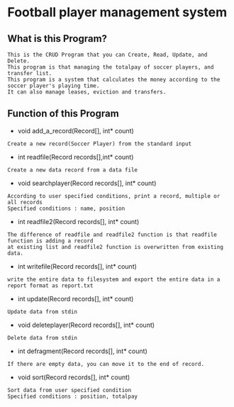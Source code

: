 Football player management system
======================================

## What is this Program?
`````````
This is the CRUD Program that you can Create, Read, Update, and Delete.
This program is that managing the totalpay of soccer players, and transfer list.
This program is a system that calculates the money according to the soccer player's playing time.
It can also manage leases, eviction and transfers.
```````````


## Function of this Program
* void add_a_record(Record[], int* count)
````````
Create a new record(Soccer Player) from the standard input
````````
* int readfile(Record records[],int* count)
````````
Create a new data record from a data file
````````
* void searchplayer(Record records[], int* count)
````````
According to user specified conditions, print a record, multiple or all records
Specified conditions : name, position
````````
* int readfile2(Record records[], int* count)
``````````
The difference of readfile and readfile2 function is that readfile function is adding a record
at existing list and readfile2 function is overwritten from existing data.
``````````
* int writefile(Record records[], int* count)
```````````
write the entire data to filesystem and export the entire data in a report format as report.txt
```````````
* int update(Record records[], int* count)
``````````
Update data from stdin
``````````
* void deleteplayer(Record records[], int* count)
``````````
Delete data from stdin
``````````
* int defragment(Record records[], int* count)
```````````
If there are empty data, you can move it to the end of record.
```````````
* void sort(Record records[], int* count)
``````
Sort data from user specified condition
Specified conditions : position, totalpay
``````



 
